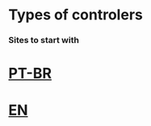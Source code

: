 # Types of controlers

### Sites to start with
# [PT-BR](https://mundoprojetado.com.br/controle-pid/)
# [EN](https://eng.libretexts.org/Bookshelves/Industrial_and_Systems_Engineering/Chemical_Process_Dynamics_and_Controls_(Woolf)/09%3A_Proportional-Integral-Derivative_(PID)_Control/9.02%3A_P%2C_I%2C_D%2C_PI%2C_PD%2C_and_PID_control)

